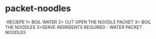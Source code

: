 # packet-noodles
-RECIEPE 1> BOIL WATER 2> CUT OPEN THE NOODLE PACKET 3> BOIL THE NOODLES 3>SERVE
INGRIDENTS REQUIRED - WATER PACKET NOODLES
